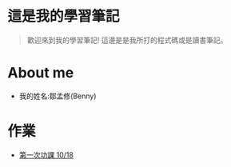 # 這是我的學習筆記
> 歡迎來到我的學習筆記! 
> 這邊是是我所打的程式碼或是讀書筆記。

# About me
* 我的姓名:鄒孟修(Benny)
# 作業
* [第一次功課 10/18](https://github.com/Benny805038/benny/tree/master/week%205)




